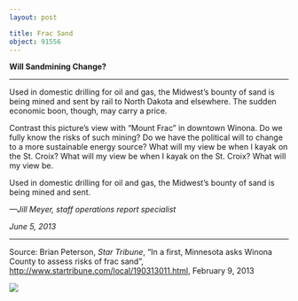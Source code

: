 ```yaml
---
layout: post

title: Frac Sand
object: 91556
---
```

**Will Sandmining Change?**

****

Used in domestic drilling for oil and gas, the Midwest’s bounty of sand is being mined and sent by rail to North Dakota and elsewhere. The sudden economic boon, though, may carry a price. 

Contrast this picture’s view with “Mount Frac” in downtown Winona. Do we fully know the risks of such mining? Do we have the political will to change to a more sustainable energy source? What will my view be when I kayak on the St. Croix? What will my view be when I kayak on the St. Croix? What will my view be.

Used in domestic drilling for oil and gas, the Midwest’s bounty of sand is being mined and sent.

*—Jill Meyer, staff operations report specialist*

*June 5, 2013*

****

Source: Brian Peterson, *Star Tribune*, “In a first, Minnesota
 asks Winona County to assess risks of frac sand”, http://www.startribune.com/local/190313011.html, February 9, 2013

![]({{siteurl.base}}/images/13-06-26_2004.211_FracSandEDIT-1.jpeg)
